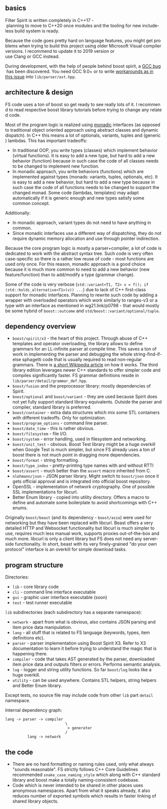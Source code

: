 ## basics

Filter Spirit is written completely in C++17 - planning to move to C++20 once modules and the tooling for new include-less build system is ready.

Because the code goes pretty hard on language features, you might get problems when trying to build this project using older Microsoft Visual compiler versions. I recommend to update it to 2019 version or use Clang or GCC instead.

During development, with the help of people behind boost spirit, a [GCC bug](https://gcc.gnu.org/bugzilla/show_bug.cgi?id=89381) has been discovered. You need GCC 9.0+ or to write [workarounds as in this issue](https://github.com/boostorg/spirit/issues/465#issuecomment-464537240) into `lib/parser/ast.hpp`.

## architecture & design

FS code uses a ton of boost so get ready to see really lots of it. I recommend to read respective boost library tutorials before trying to change any related code.

Most of the program logic is realized using [monadic](https://en.wikipedia.org/wiki/Monad_(functional_programming)) interfaces (as opposed to traditional object oriented approach using abstract classes and dynamic dispatch). In C++ this means a lot of optionals, variants, tuples and (generic) lambdas. This has important tradeoffs:

- In traditional OOP, you write types (classes) which implement behavior (virtual functions). It is easy to add a new type, but hard to add a new behavior (function) because in such case the code of all classes needs to be changed to implement new function.
- In monadic approach, you write behaviors (functions) which are implemented against types (monads: variants, tuples, optionals, etc). It is easy to add a new behavior, but hard to add a new type because in such case the code of all functions needs to be changed to support the changed monad. Some code (lambdas, templates) may adapt automatically if it is generic enough and new types satisfy some common concept.

Additionally:

- In monadic approach, variant types do not need to have anything in common.
- Since monadic interfaces use a different way of dispatching, they do not require dynamic memory allocation and use through pointer indirection.

Because the core program logic is mostly a parser+compiler, a lot of code is dedicated to work with the abstract syntax tree. Such code is very often case-specific so there is a rather low reuse of code - most functions are used only once. For this reason, monadic approach is a good choice because it is much more common to need to add a new behavior (new feature/function) than to add/modify a type (grammar change).

Some of the code is very verbose (`std::variant<T1, T2> v = f(); if (std::holds_alternative<T1>(v)) ...`) due to lack of C++ first-class support for monadic interfaces. Planning to rewrite such code by adding a wrapper with overloaded operators which work similarly to ranges-v3 or a type with an interface as mentioned in wg21.link/p0798 - that would mostly be some hybrid of `boost::outcome` and `std/boost::variant/optional/tuple`.

## dependency overview

- `boost/spirit/x3` - the heart of this project. Through abuse of C++ templates and operator overloading, the library allows to define grammars for an LL-infinite parser at compile time. This saves a ton of work in implementing the parser and debugging the whole string-find-if-else sphagetti code that is usually required to read non-regular grammars. There is [a short Wikipedia article](https://en.wikipedia.org/wiki/Spirit_Parser_Framework) on how it works. The third library edition leverages newer C++ standards to offer simpler code and compiles significantly faster. FS grammar definitions reside in `lib/parser/detail/grammar_def.hpp`.
- `boost/fusion` and the preprocessor library: mostly dependencies of Spirit.
- `boost/optional` and `boost/variant` - they are used because Spirit does not yet fully support standard library equivalents. Outside the parser and compiler, standard library is preferred.
- `boost/container` - extra data structures which mix some STL containers with different tradeoffs. Only for optimization.
- `boost/program_options` - command line parser.
- `boost/date_time` - this is rather obvious.
- `boost/filesystem` - file I/O.
- `boost/system` - error handling, used in filesystem and networking.
- `boost/unit_test` - obvious. Boost Test library might be a huge overkill when Google Test is much simpler, but since FS already uses a ton of boost there is not much point in dragging more dependencies.
- `boost/format` - string formatting.
- `boost/type_index` - pretty-printing type names with and without RTTI
- `boost/assert` - much better than the `assert` macro inherited from C.
- `nlohmann/json` - JSON parser library. Might switch to `boost/json` once it gets official approval and is integrated into official boost repository.
- OpenSSL - implementation of network cryptography. One of possible SSL implementations for libcurl.
- Better Enum library - copied into utility directory. Offers a macro to define and automate some boilerplate to avoid shortcomings with C++ enums.

Originally `boost/beast` (and its dependency - `boost/asio`) were used for networking but they have been replaced with libcurl. Beast offers a very detailed HTTP and Websocket functionality but libcurl is much simpler to use, requires much less manual work, supports proxies out-of-the-box and much more. libcurl is only a client library but FS does not need any server-side functionality. In short, beast with its very finely-grained "do your own protocol" interface is an overkill for simple download tasks.

## program structure

Directories:

- `lib` - core library code
- `cli` - command line interface executable
- `gui` - graphic user interface executable (soon)
- `test` - test runner executable

`lib` subdirectories (each subdirectory has a separate namespace):

- `network` - apart from what is obvious, also contains JSON parsing and item price data manipulation.
- `lang` - all stuff that is related to FS language (keywords, types, item definitions etc).
- `parser` - parser implementation using Boost Spirit X3. Refer to X3 documentation to learn it before trying to understand the magic that is happening there.
- `compiler` - code that takes AST generated by the parser, downloaded item price data and outputs filters or errors. Performs semantic analysis.
- `log` - logger and string utility functions. So far `boost/log` looks like a huge overkill.
- `utility` - can be used anywhere. Contains STL helpers, string helpers and Better Enum library.

Except tests, no source file may include code from other `lib` part `detail` namespace.

Internal dependency graph:

```
lang -> parser -> compiler
                           \
                            > generator
                           /
          lang -> network
```

## the code

- There are no hard formatting or naming rules used, only what always "sounds reasonable". FS strictly follows C++ Core Guidelines recommended `snake_case_naming_style` which along with C++ standard library and boost make a totally naming-consistent codebase.
- Code which is never intended to be shared in other places uses anonymous namespaces. Apart from what it speaks already, it also reduces number of exported symbols which results in faster linking of shared library objects.
